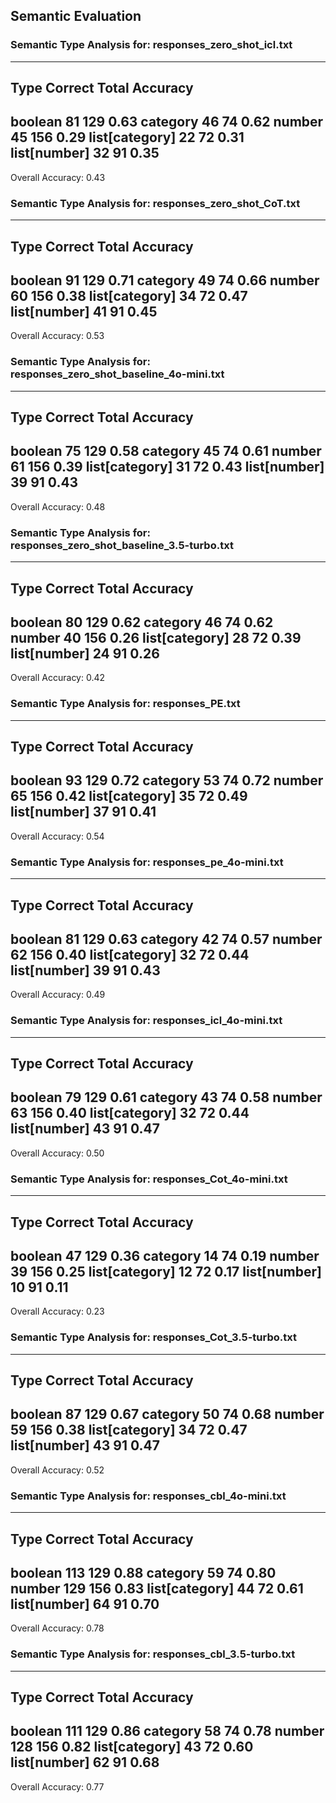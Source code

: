 ## Semantic Evaluation


### Semantic Type Analysis for: responses_zero_shot_icl.txt
--------------------------------------------------
Type            Correct     Total    Accuracy
--------------------------------------------------
boolean         81         129       0.63
category        46         74        0.62
number          45         156       0.29
list[category]  22         72        0.31
list[number]    32         91        0.35
--------------------------------------------------
Overall Accuracy: 0.43


### Semantic Type Analysis for: responses_zero_shot_CoT.txt
--------------------------------------------------
Type            Correct     Total    Accuracy
--------------------------------------------------
boolean         91         129       0.71
category        49         74        0.66
number          60         156       0.38
list[category]  34         72        0.47
list[number]    41         91        0.45
--------------------------------------------------
Overall Accuracy: 0.53


### Semantic Type Analysis for: responses_zero_shot_baseline_4o-mini.txt
--------------------------------------------------
Type            Correct     Total    Accuracy
--------------------------------------------------
boolean         75         129       0.58
category        45         74        0.61
number          61         156       0.39
list[category]  31         72        0.43
list[number]    39         91        0.43
--------------------------------------------------
Overall Accuracy: 0.48


### Semantic Type Analysis for: responses_zero_shot_baseline_3.5-turbo.txt
--------------------------------------------------
Type            Correct     Total    Accuracy
--------------------------------------------------
boolean         80         129       0.62
category        46         74        0.62
number          40         156       0.26
list[category]  28         72        0.39
list[number]    24         91        0.26
--------------------------------------------------
Overall Accuracy: 0.42


### Semantic Type Analysis for: responses_PE.txt
--------------------------------------------------
Type            Correct     Total    Accuracy
--------------------------------------------------
boolean         93         129       0.72
category        53         74        0.72
number          65         156       0.42
list[category]  35         72        0.49
list[number]    37         91        0.41
--------------------------------------------------
Overall Accuracy: 0.54


### Semantic Type Analysis for: responses_pe_4o-mini.txt
--------------------------------------------------
Type            Correct     Total    Accuracy
--------------------------------------------------
boolean         81         129       0.63
category        42         74        0.57
number          62         156       0.40
list[category]  32         72        0.44
list[number]    39         91        0.43
--------------------------------------------------
Overall Accuracy: 0.49


### Semantic Type Analysis for: responses_icl_4o-mini.txt
--------------------------------------------------
Type            Correct     Total    Accuracy
--------------------------------------------------
boolean         79         129       0.61
category        43         74        0.58
number          63         156       0.40
list[category]  32         72        0.44
list[number]    43         91        0.47
--------------------------------------------------
Overall Accuracy: 0.50


### Semantic Type Analysis for: responses_Cot_4o-mini.txt
--------------------------------------------------
Type            Correct     Total    Accuracy
--------------------------------------------------
boolean         47         129       0.36
category        14         74        0.19
number          39         156       0.25
list[category]  12         72        0.17
list[number]    10         91        0.11
--------------------------------------------------
Overall Accuracy: 0.23


### Semantic Type Analysis for: responses_Cot_3.5-turbo.txt
--------------------------------------------------
Type            Correct     Total    Accuracy
--------------------------------------------------
boolean         87         129       0.67
category        50         74        0.68
number          59         156       0.38
list[category]  34         72        0.47
list[number]    43         91        0.47
--------------------------------------------------
Overall Accuracy: 0.52


### Semantic Type Analysis for: responses_cbl_4o-mini.txt
--------------------------------------------------
Type            Correct     Total    Accuracy
--------------------------------------------------
boolean         113        129       0.88
category        59         74        0.80
number          129        156       0.83
list[category]  44         72        0.61
list[number]    64         91        0.70
--------------------------------------------------
Overall Accuracy: 0.78


### Semantic Type Analysis for: responses_cbl_3.5-turbo.txt
--------------------------------------------------
Type            Correct     Total    Accuracy
--------------------------------------------------
boolean         111        129       0.86
category        58         74        0.78
number          128        156       0.82
list[category]  43         72        0.60
list[number]    62         91        0.68
--------------------------------------------------
Overall Accuracy: 0.77